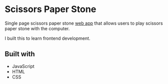 # Scissors Paper Stone
Single page scissors paper stone [web app](https://tohpinren.github.io/scissors-paper-stone/) that allows users to play scissors paper stone with the computer.

I built this to learn frontend development.

## Built with
- JavaScript
- HTML
- CSS
